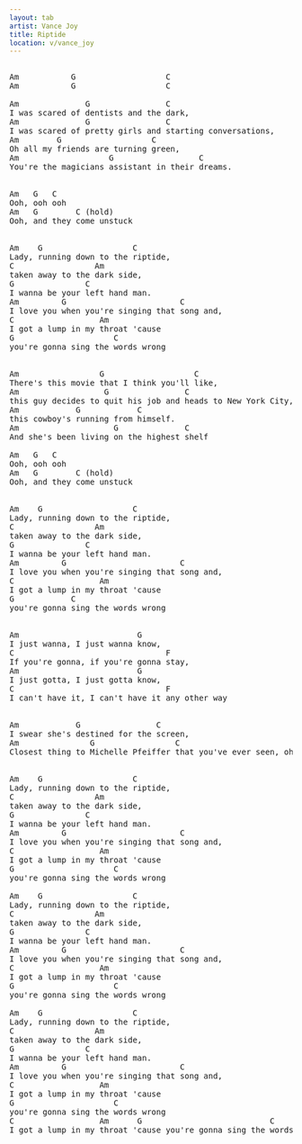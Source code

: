 ```yaml
---
layout: tab
artist: Vance Joy
title: Riptide
location: v/vance_joy
---
```


<pre>

<span>Am</span>           <span>G</span>                   <span>C</span>
<span>Am</span>           <span>G</span>                   <span>C</span>

<span>Am</span>              <span>G</span>                <span>C</span>
I was scared of dentists and the dark,
<span>Am</span>              <span>G</span>                <span>C</span>
I was scared of pretty girls and starting conversations,
<span>Am</span>        <span>G</span>                   <span class="">C</span>
Oh all my friends are turning green,
<span>Am</span>                   <span>G</span>                  <span>C</span>
You're the magicians assistant in their dreams.


<span>Am</span>   <span>G</span>   <span>C</span>
Ooh, ooh ooh
<span>Am</span>   <span>G</span>        <span>C</span> (hold)
Ooh, and they come unstuck


<span>Am</span>    <span>G</span>                   <span>C</span>
Lady, running down to the riptide,
<span>C</span>                 <span>Am</span>
taken away to the dark side,
<span>G</span>               <span>C</span>
I wanna be your left hand man.
<span>Am</span>         <span>G</span>                        <span>C</span>
I love you when you're singing that song and,
<span>C</span>                  <span>Am</span>
I got a lump in my throat 'cause
<span>G</span>                     <span>C</span>
you're gonna sing the words wrong


<span>Am</span>                 <span>G</span>                   <span>C</span>
There's this movie that I think you'll like,
<span>Am</span>                  <span>G</span>                <span>C</span>
this guy decides to quit his job and heads to New York City,
<span>Am</span>            <span>G</span>            <span>C</span>
this cowboy's running from himself.
<span>Am</span>                    <span>G</span>              <span>C</span>
And she's been living on the highest shelf

<span>Am</span>   <span>G</span>   <span>C</span>
Ooh, ooh ooh
<span>Am</span>   <span>G</span>        <span>C</span> (hold)
Ooh, and they come unstuck


<span>Am</span>    <span>G</span>                   <span>C</span>
Lady, running down to the riptide,
<span>C</span>                 <span>Am</span>
taken away to the dark side,
<span>G</span>               <span>C</span>
I wanna be your left hand man.
<span>Am</span>         <span>G</span>                        <span>C</span>
I love you when you're singing that song and,
<span>C</span>                  <span>Am</span>
I got a lump in my throat 'cause
<span>G</span>            <span>C</span>
you're gonna sing the words wrong


<span>Am</span>                         <span>G</span>
I just wanna, I just wanna know,
<span>C</span>                                <span>F</span>
If you're gonna, if you're gonna stay,
<span>Am</span>                         <span>G</span>
I just gotta, I just gotta know,
<span>C</span>                                <span>F</span> 
I can't have it, I can't have it any other way


<span>Am</span>            <span>G</span>                <span>C</span>
I swear she's destined for the screen,
<span>Am</span>               <span>G</span>                 <span>C</span>
Closest thing to Michelle Pfeiffer that you've ever seen, oh


<span>Am</span>    <span>G</span>                   <span>C</span>
Lady, running down to the riptide,
<span>C</span>                 <span>Am</span>
taken away to the dark side,
<span>G</span>               <span>C</span>
I wanna be your left hand man.
<span>Am</span>         <span>G</span>                        <span>C</span>
I love you when you're singing that song and,
<span>C</span>                  <span>Am</span>
I got a lump in my throat 'cause
<span>G</span>                     <span>C</span>
you're gonna sing the words wrong

<span>Am</span>    <span>G</span>                   <span>C</span>
Lady, running down to the riptide,
<span>C</span>                 <span>Am</span>
taken away to the dark side,
<span>G</span>               <span>C</span>
I wanna be your left hand man.
<span>Am</span>         <span>G</span>                        <span>C</span>
I love you when you're singing that song and,
<span>C</span>                  <span>Am</span>
I got a lump in my throat 'cause
<span>G</span>                     <span>C</span>
you're gonna sing the words wrong

<span>Am</span>    <span>G</span>                   <span>C</span>
Lady, running down to the riptide,
<span>C</span>                 <span>Am</span>
taken away to the dark side,
<span>G</span>               <span>C</span>
I wanna be your left hand man.
<span>Am</span>         <span>G</span>                        <span>C</span>
I love you when you're singing that song and,
<span>C</span>                  <span>Am</span>
I got a lump in my throat 'cause
<span>G</span>                     <span>C</span>
you're gonna sing the words wrong
<span>C</span>                  <span>Am</span>      <span>G</span>                           <span>C</span>
I got a lump in my throat 'cause you're gonna sing the words wrong.</pre>
